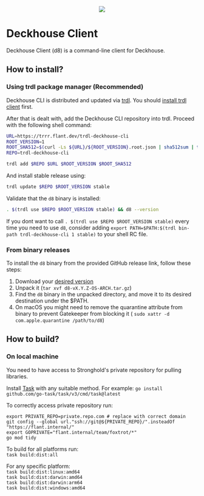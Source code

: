 <p align="center">
  <img src="https://github.com/user-attachments/assets/67c237f7-c8a4-4df3-b3f0-c5994876757a"/>
</p>


# Deckhouse Client

Deckhouse Client (d8) is a command-line client for Deckhouse.

## How to install?

### Using trdl package manager (Recommended)

Deckhouse CLI is distributed and updated via [trdl](https://trdl.dev/). You
should [install trdl client](https://trdl.dev/quickstart.html#installing-the-client) first.

After that is dealt with, add the Deckhouse CLI repository into trdl. Proceed with the following shell command:

```bash
URL=https://trrr.flant.dev/trdl-deckhouse-cli
ROOT_VERSION=1
ROOT_SHA512=$(curl -Ls ${URL}/${ROOT_VERSION}.root.json | sha512sum | tr -d '\-[:space:]\n')
REPO=trdl-deckhouse-cli

trdl add $REPO $URL $ROOT_VERSION $ROOT_SHA512
```

And install stable release using:

```bash
trdl update $REPO $ROOT_VERSION stable
```

Validate that the `d8` binary is installed:

```bash
. $(trdl use $REPO $ROOT_VERSION stable) && d8 --version
```

If you dont want to call `. $(trdl use $REPO $ROOT_VERSION stable)` every time you need to use `d8`, consider adding `export PATH=$PATH:$(trdl bin-path trdl-deckhouse-cli 1 stable)` to your shell RC file.

### From binary releases

To install the `d8` binary from the provided GitHub release link, follow these steps:

1. Download your [desired version](https://github.com/deckhouse/deckhouse-cli/releases)
2. Unpack it (`tar xvf d8-vX.Y.Z-OS-ARCH.tar.gz`)
3. Find the `d8` binary in the unpacked directory, and move it to its desired destination under the $PATH.
4. On macOS you might need to remove the quarantine attribute from binary to prevent Gatekeeper from blocking it (
   `sudo xattr -d com.apple.quarantine /path/to/d8`)

## How to build?
###  On local machine

You need to have access to Stronghold's private repository for pulling libraries.

Install [Task](https://taskfile.dev/installation) with any suitable method. For example:
`go install github.com/go-task/task/v3/cmd/task@latest`

To correctly access private repository run:
```
export PRIVATE_REPO=private.repo.com # replace with correct domain
git config --global url."ssh://git@${PRIVATE_REPO}/".insteadOf "https://flant.internal/"
export GOPRIVATE="flant.internal/team/foxtrot/*"
go mod tidy
```

To build for all platforms run:  
`task build:dist:all`

For any specific platform:  
`task build:dist:linux:amd64`  
`task build:dist:darwin:amd64`  
`task build:dist:darwin:arm64`  
`task build:dist:windows:amd64`